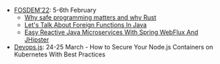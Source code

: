 - [FOSDEM'22](https://fosdem.org/2022/): 5-6th February
  - [Why safe programming matters and why Rust](https://fosdem.org/2022/schedule/event/security_rust)
  - [Let's Talk About Foreign Functions In Java](https://fosdem.org/2022/schedule/event/foreignfunctions/)
  - [Easy Reactive Java Microservices With Spring WebFlux And JHipster](https://fosdem.org/2022/schedule/event/reactivehelidon/)
- [Devops.js](https://devopsjsconf.com/): 24-25 March - How to Secure Your Node.js Containers on Kubernetes With Best Practices
